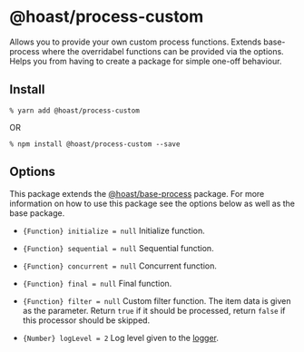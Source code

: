 # @hoast/process-custom

Allows you to provide your own custom process functions. Extends base-process where the overridabel functions can be provided via the options. Helps you from having to create a package for simple one-off behaviour.

## Install

```
% yarn add @hoast/process-custom
```

OR

```
% npm install @hoast/process-custom --save
```

## Options

This package extends the [@hoast/base-process](https://github.com/hoast/hoast/tree/master/packages/base-process#readme) package. For more information on how to use this package see the options below as well as the base package.

- `{Function} initialize = null` Initialize function.
- `{Function} sequential = null` Sequential function.
- `{Function} concurrent = null` Concurrent function.
- `{Function} final = null` Final function.

- `{Function} filter = null` Custom filter function. The item data is given as the parameter. Return `true` if it should be processed, return `false` if this processor should be skipped.

- `{Number} logLevel = 2` Log level given to the [logger](https://github.com/hoast/hoast/tree/master/packages/utils#logger.js).
